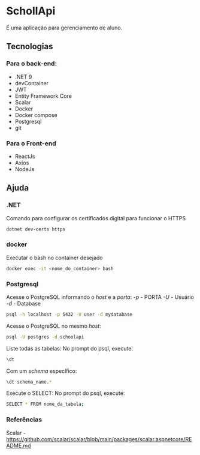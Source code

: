 #  SchollApi
É uma aplicação para gerenciamento de aluno.

## Tecnologias

### Para o back-end:
* .NET 9
* devContainer
* JWT
* Entity Framework Core
* Scalar
* Docker
* Docker compose
* Postgresql
* git


### Para o Front-end
* ReactJs
* Axios
* NodeJs

## Ajuda

### .NET

Comando para configurar os certificados digital para funcionar o HTTPS

```bash
dotnet dev-certs https
```

### docker
Executar o bash no container desejado
```bash
docker exec -it <nome_do_container> bash
````

### Postgresql

Acesse o PostgreSQL informando o _host_ e a _porta_:
*-p* - PORTA 
*-U* - Usuário
*-d* - Database
```bash
psql -h localhost -p 5432 -U user -d mydatabase
```

Acesse o PostgreSQL no mesmo _host_:
```bash
psql -U postgres -d schoolapi
```

Liste todas as tabelas: No prompt do psql, execute:
```bash
\dt
````

Com um _schema_ específico:
```bash
\dt schema_name.*
````

Execute o SELECT: No prompt do psql, execute:
```bash
SELECT * FROM nome_da_tabela;
```


### Referências
Scalar - https://github.com/scalar/scalar/blob/main/packages/scalar.aspnetcore/README.md
